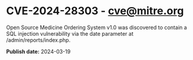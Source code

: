# CVE-2024-28303 - cve@mitre.org

Open Source Medicine Ordering System v1.0 was discovered to contain a SQL injection vulnerability via the date parameter at /admin/reports/index.php.

**Publish date:** 2024-03-19
